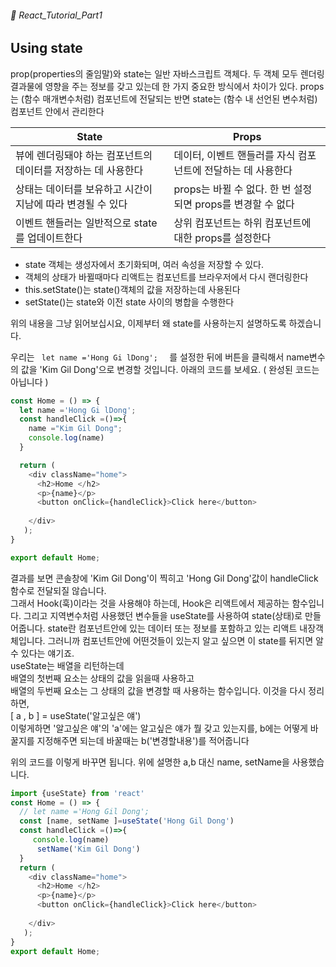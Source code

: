 ###### 🌵 React_Tutorial_Part1

## Using state 
prop(properties의 줄임말)와 state는 일반 자바스크립트 객체다. 두 객체 모두 렌더링 결과물에 영향을 주는 정보를 갖고 있는데 한 가지 중요한 방식에서 차이가 있다. props는 (함수 매개변수처럼) 컴포넌트에 전달되는 반면 state는 (함수 내 선언된 변수처럼) 컴포넌트 안에서 관리한다



|State | Props |
|------|--------|
| 뷰에 렌더링돼야 하는 컴포넌트의 데이터를 저장하는 데 사용한다 | 데이터, 이벤트 핸들러를 자식 컴포넌트에 전달하는 데 사용한다|
|상태는 데이터를 보유하고 시간이 지남에 따라 변경될 수 있다 | props는 바뀔 수 없다. 한 번 설정되면 props를 변경할 수 없다 |
|이벤트 핸들러는 일반적으로 state를 업데이트한다 | 상위 컴포넌트는 하위 컴포넌트에 대한 props를 설정한다 |

- state 객체는 생성자에서 초기화되며, 여러 속성을 저장할 수 있다.
- 객체의 상태가 바뀔때마다 리액트는 컴포넌트를 브라우저에서 다시 랜더링한다
- this.setState()는 state()객체의 값을 저장하는데 사용된다
- setState()는 state와 이전 state 사이의 병합을 수행한다   

위의 내용을 그냥 읽어보십시요, 이제부터 왜 state를 사용하는지 설명하도록 하겠습니다.  

우리는 ```  let name ='Hong Gi lDong';   ``` 를 설정한 뒤에 버튼을 클릭해서 name변수의 값을 'Kim Gil Dong'으로 변경할 것입니다.  아래의 코드를 보세요. ( 완성된 코드는 아닙니다 )  

``` javascript 
const Home = () => {
  let name ='Hong Gi lDong';
  const handleClick =()=>{
    name ="Kim Gil Dong";
    console.log(name)
  }

  return ( 
    <div className="home">
      <h2>Home </h2>
      <p>{name}</p>
      <button onClick={handleClick}>Click here</button> 
    
    </div>
   );
}

export default Home;
```  
결과를 보면 콘솔창에 'Kim Gil Dong'이 찍히고 'Hong Gil Dong'값이 handleClick함수로 전달되질 않습니다.  
그래서 Hook(훅)이라는 것을 사용해야 하는데,  Hook은 리액트에서 제공하는 함수입니다. 
그리고 지역변수처럼 사용했던 변수들을 useState를 사용하여 state(상태)로 만들어줍니다. state란 컴포넌트안에 있는 데이터 또는 정보를 포함하고 있는 리액트 내장객체입니다. 그러니까 컴포넌트안에 어떤것들이 있는지 알고 싶으면 이 state를 뒤지면 알수 있다는 얘기죠.   
useState는 배열을 리턴하는데  
배열의 첫번째 요소는 상태의 값을 읽을때 사용하고  
배열의 두번째 요소는 그 상태의 값을 변경할 때 사용하는 함수입니다. 이것을 다시 정리하면,  
[ a , b ] = useState('알고싶은 얘')   
이렇게하면 '알고싶은 얘'의 'a'에는 알고싶은 얘가 뭘 갖고 있는지를, b에는 어떻게 바꿀지를 지정해주면 되는데 바꿀때는 b('변경할내용')를 적어줍니다  

위의 코드를 이렇게 바꾸면 됩니다. 위에 설명한 a,b 대신 name, setName을 사용했습니다.  
``` javascript
import {useState} from 'react'
const Home = () => {
  // let name ='Hong Gil Dong';
  const [name, setName ]=useState('Hong Gil Dong')
  const handleClick =()=>{
     console.log(name)
      setName('Kim Gil Dong')
  }
  return ( 
    <div className="home">
      <h2>Home </h2>
      <p>{name}</p>
      <button onClick={handleClick}>Click here</button> 
    
    </div>
   );
}
export default Home;

```   



